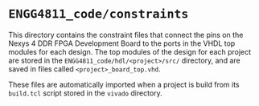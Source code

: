 # `ENGG4811_code/constraints`
This directory contains the constraint files that connect the pins on the Nexys 4 DDR FPGA Development Board to the ports in the VHDL top modules for each design.
The top modules of the design for each project are stored in the `ENGG4811_code/hdl/<project>/src/` directory, and are saved in files called `<project>_board_top.vhd`.

These files are automatically imported when a project is build from its `build.tcl` script stored in the `vivado` directory.